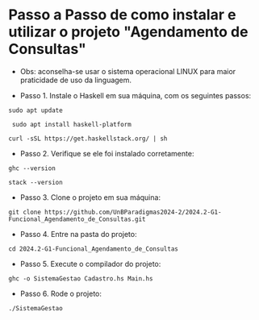 # Passo a Passo de como instalar e utilizar o projeto "Agendamento de Consultas"
* Obs: aconselha-se usar o sistema operacional LINUX para maior praticidade de uso da linguagem.
- Passo 1. Instale o Haskell em sua máquina, com os seguintes passos:

`` sudo apt update ``

``  sudo apt install haskell-platform `` 

`` curl -sSL https://get.haskellstack.org/ | sh ``

- Passo 2. Verifique se ele foi instalado corretamente:

`` ghc --version ``

`` stack --version `` 

- Passo 3. Clone o projeto em sua máquina:

`` git clone https://github.com/UnBParadigmas2024-2/2024.2-G1-Funcional_Agendamento_de_Consultas.git ``

- Passo 4. Entre na pasta do projeto:

`` cd 2024.2-G1-Funcional_Agendamento_de_Consultas `` 

- Passo 5. Execute o compilador do projeto:

`` ghc -o SistemaGestao Cadastro.hs Main.hs ``

- Passo 6. Rode o projeto:

`` ./SistemaGestao ``  
